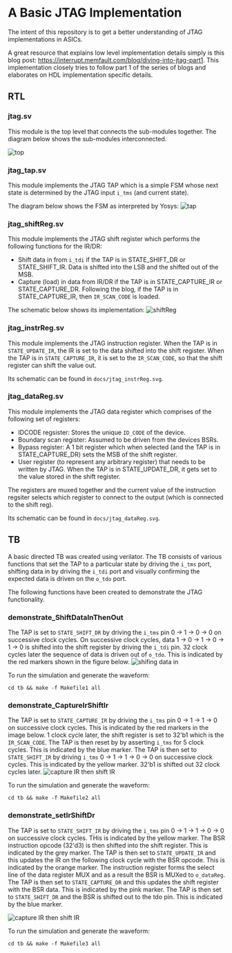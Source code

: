 # A Basic JTAG Implementation
The intent of this repository is to get a better understanding of JTAG implementations in ASICs.

A great resource that explains low level implementation details simply is this blog post: https://interrupt.memfault.com/blog/diving-into-jtag-part1. This implementation closely tries to follow part 1 of the series of blogs and
elaborates on HDL implementation specific details.

## RTL
### jtag.sv

This module is the top level that connects the sub-modules together. The diagram
below shows the sub-modules interconnected.

![top](docs/top.svg)

### jtag_tap.sv

This module implements the JTAG TAP which is a simple FSM whose next state is
determined by the JTAG input `i_tms` (and current state).

The diagram below shows the FSM as interpreted by Yosys:
![tap](docs/my_fsm_0.svg)

### jtag_shiftReg.sv

This module implements the JTAG shift register which performs the following
functions for the IR/DR:
- Shift data in from `i_tdi` if the TAP is in STATE_SHIFT_DR or STATE_SHIFT_IR.
  Data is shifted into the LSB and the shifted out of the MSB.
- Capture (load) in data from IR/DR if the TAP is in STATE_CAPTURE_IR or
  STATE_CAPTURE_DR. Following the blog, if the TAP is in STATE_CAPTURE_IR, then
  `IR_SCAN_CODE` is loaded.

The schematic below shows its implementation:
![shiftReg](docs/jtag_shiftReg.svg)

### jtag_instrReg.sv

This module implements the JTAG instruction register. When the TAP is in
`STATE_UPDATE_IR`, the IR is set to the data shifted into the shift register.
When the TAP is in `STATE_CAPTURE_IR`, it is set to the `IR_SCAN_CODE`, so that the shift register can shift the value out.

Its schematic can be found in `docs/jtag_instrReg.svg`.

### jtag_dataReg.sv

This module implements the JTAG data register which comprises of the following
set of registers:
- IDCODE regsister: Stores the unique `ID_CODE` of the device.
- Boundary scan register: Assumed to be driven from the devices BSRs.
- Bypass register: A 1 bit register which when selected (and the TAP is in
  STATE_CAPTURE_DR) sets the MSB of the shift register.
- User register (to represent any arbitrary register) that needs to be written
  by JTAG. When the TAP is in STATE_UPDATE_DR, it gets set to the value
  stored in the shift register.

The registers are muxed together and the current value of the instruction regsiter selects which register to connect to the output (which is connected
to the shift reg).

Its schematic can be found in `docs/jtag_dataReg.svg`.


## TB

A basic directed TB was created using verilator. The TB consists of various
functions that set the TAP to a particular state by driving the `i_tms` port, shifting data in by driving the `i_tdi` port and visually confirming the
expected data is driven on the `o_tdo` port.

The following functions have been created to demonstrate the JTAG functionality.

### demonstrate_ShiftDataInThenOut

The TAP is set to `STATE_SHIFT_DR` by driving the `i_tms` pin 0 -> 1 -> 0 -> 0
on successive clock cycles. On successive clock cycles, data 1 -> 0 -> 1 -> 0
-> 1 -> 0 is shifted into the shift register by driving the `i_tdi` pin. 32 clock cycles later the sequence of data is driven out of `o_tdo`. This is
indicated by the red markers shown in the figure below.
![shifing data in](docs/shiftingDataIn.png)

To run the simulation and generate the waveform:
```
cd tb && make -f Makefile1 all
```

### demonstrate_CaptureIrShiftIr

The TAP is set to `STATE_CAPTURE_IR` by driving the `i_tms` pin 0 -> 1 -> 1 -> 0
on successive clock cycles. This is indicated by the red markers in the image below. 1 clock cycle later, the shift register is set to 32'b1 which is the
`IR_SCAN_CODE`. The TAP is then reset by by asserting `i_tms` for 5 clock
cycles. This is indicated by the blue marker. The TAP is then set to
`STATE_SHIFT_IR` by driving `i_tms` 0 -> 1 -> 1 -> 0 -> 0 on successive clock
cycles. This is indicated by the yellow marker. 32'b1 is shifted out 32 clock
cycles later.
![capture IR then shift IR](docs/captureIr_shiftIr2.png)

To run the simulation and generate the waveform:
```
cd tb && make -f Makefile2 all
```

### demonstrate_setIrShiftDr

The TAP is set to `STATE_SHIFT_IR` by driving the `i_tms` pin 0 -> 1 -> 1 -> 0  -> 0 on successive clock cycles. THis is indicated by the yellow marker. The BSR
instruction opcode (32'd3) is then shifted into the shift register. This is
indicated by the grey marker. The TAP is then set to `STATE_UPDATE_IR` and this
updates the IR on the following clock cycle with the BSR opcode. This is
indicated by the orange marker. The instruction register forms the select
line of the data register MUX and as a result the BSR is MUXed to `o_dataReg`.
The TAP is then set to `STATE_CAPTURE_DR` and this updates the shift register with the BSR data. This is indicated by the pink marker. The TAP is then set to `STATE_SHIFT_DR` and the BSR is shifted out to the tdo pin. This is indicated
by the blue marker.

![capture IR then shift IR](docs/setIrShiftDr.png)

To run the simulation and generate the waveform:
```
cd tb && make -f Makefile3 all
```
